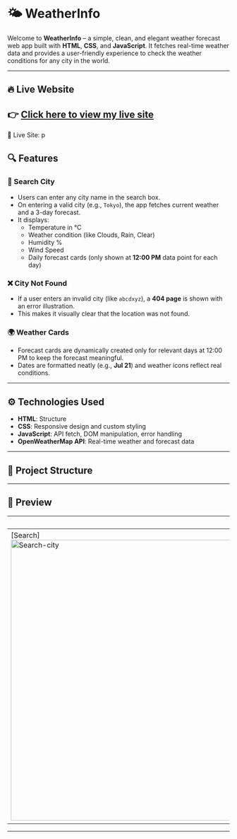 # 🌤️ WeatherInfo

Welcome to **WeatherInfo** – a simple, clean, and elegant weather forecast web app built with **HTML**, **CSS**, and **JavaScript**. It fetches real-time weather data and provides a user-friendly experience to check the weather conditions for any city in the world.

---
## 🔥 Live Website

👉 [Click here to view my live site](https://weather-info-city.netlify.app/) 
---
🔗 Live Site: p

## 🔍 Features

### 🔎 Search City
- Users can enter any city name in the search box.
- On entering a valid city (e.g., `Tokyo`), the app fetches current weather and a 3-day forecast.
- It displays:
  - Temperature in °C
  - Weather condition (like Clouds, Rain, Clear)
  - Humidity %
  - Wind Speed
  - Daily forecast cards (only shown at **12:00 PM** data point for each day)

### ❌ City Not Found
- If a user enters an invalid city (like `abcdxyz`), a **404 page** is shown with an error illustration.
- This makes it visually clear that the location was not found.

### 🌍 Weather Cards
- Forecast cards are dynamically created only for relevant days at 12:00 PM to keep the forecast meaningful.
- Dates are formatted neatly (e.g., **Jul 21**) and weather icons reflect real conditions.

---

## ⚙️ Technologies Used
- **HTML**: Structure
- **CSS**: Responsive design and custom styling
- **JavaScript**: API fetch, DOM manipulation, error handling
- **OpenWeatherMap API**: Real-time weather and forecast data

---

## 📁 Project Structure


---

## 📸 Preview

| Initial State | Valid City | Invalid City |
|---------------|------------|--------------|
| [Search]<img width="1366" height="635" alt="Search-city" src="https://github.com/user-attachments/assets/32b150f8-f8f9-41d5-98f0-6e9135822416" />| [City]<img width="1366" height="640" alt="City" src="https://github.com/user-attachments/assets/a47fef17-d779-498e-afa6-fb57d2fea639" /> | [404] <img width="1366" height="638" alt="Not-found" src="https://github.com/user-attachments/assets/33463e04-b496-4496-b240-202e10d67fd8" />|

---
